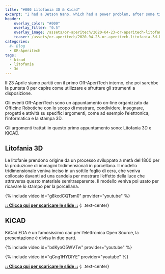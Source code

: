 ```yaml
---
title: "#000 Litofania 3D & Kicad"
excerpt: "I had a Jetson Nano, which had a power problem, after some time while installing the OS it turns itself off. In this article I report the experience in question and some simple configuration steps"
header: 
    overlay_color: "#000"
    overlay_filter: "0.5"
    overlay_image: /assets/or-aperitech/2020-04-23-or-aperitech-litofania-3d-kicad/or-aperitech-teaser.png
    teaser: /assets/or-aperitech/2020-04-23-or-aperitech-litofania-3d-kicad/or-aperitech-teaser.png
categories:
  #- Blog
  - OR-Aperitech
tags:
  - kicad
  - litofania
  - 3d
---
```


Il 23 Aprile siamo partiti con il primo OR-AperiTech interno, che poi sarebbe la puntata 0 per capire come utilizzare e sfruttare gli strumenti a disposizione.

Gli eventi OR-AperiTech sono un appuntamento on-line organizzato da Officine Robotiche con lo scopo di mostrare, condividere, insegnare, progetti e attività su specifici argomenti, come ad esempio l’elettronica, l’informatica e la stampa 3D.

Gli argomenti trattati in questo primo appuntamento sono: Litofania 3D e KiCAD.

## Litofania 3D

Le litofanie prendono origine da un processo sviluppato a metà del 1800 per la produzione di immagini tridimensionali in porcellana. Il modello tridimensionale veniva inciso in un sottile foglio di cera, che veniva collocato davanti ad una candela per mostrare l’effetto della luce che attraversa questo materiale semitrasparente. Il modello veniva poi usato per ricavare lo stampo per la porcellana.

{% include video id="g8kcdCQTsm0" provider="youtube" %}

**[:: Clicca qui per scaricare le slide ::](/assets/or-aperitech/2020-04-23-or-aperitech-litofania-3d-kicad/litofania-3d.pdf)**
{: .text-center}

## KiCAD

KiCad EDA è un famosissimo cad per l’elettronica Open Source, la presentazione è divisa in due parti.

{% include video id="bdKyoO5WVTw" provider="youtube" %}

{% include video id="qGng1HYDlYE" provider="youtube" %}

**[:: Clicca qui per scaricare le slide ::](/assets/or-aperitech/2020-04-23-or-aperitech-litofania-3d-kicad/kicad-5.pdf)**
{: .text-center}

